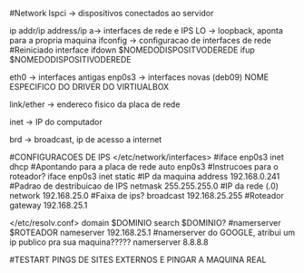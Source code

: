 #Network
lspci -> dispositivos conectados ao servidor

ip addr/ip address/ip a-> interfaces de rede e IPS
LO -> loopback, aponta para a propria maquina
ifconfig -> configuracao de interfaces de rede
#Reiniciado interface
ifdown $NOMEDODISPOSITVODEREDE
ifup $NOMEDODISPOSITIVODEREDE

eth0 -> interfaces antigas
enp0s3 -> interfaces novas (deb09) NOME ESPECIFICO DO DRIVER DO VIRTIUALBOX

link/ether -> endereco fisico da placa de rede

inet -> IP do computador

brd -> broadcast, ip de acesso a internet



#CONFIGURACOES DE IPS
</etc/network/interfaces>
#iface enp0s3 inet dhcp
#Apontando para a placa de rede
auto enp0s3
#Instrucoes para o roteador?
iface enp0s3 inet static
#IP da maquina
address 192.168.0.241
#Padrao de destribuicao de IPS
netmask 255.255.255.0
#IP da rede (.0)
network 192.168.25.0
#Faixa de ips?
broadcast 192.168.25.255
#Roteador
gateway 192.168.25.1


</etc/resolv.conf>
domain $DOMINIO
search $DOMINIO?
#namerserver $ROTEADOR
nameserver 192.168.25.1
#namerserver do GOOGLE, atribui um ip publico pra sua maquina?????
namerserver 8.8.8.8

#TESTART PINGS DE SITES EXTERNOS E PINGAR A MAQUINA REAL
